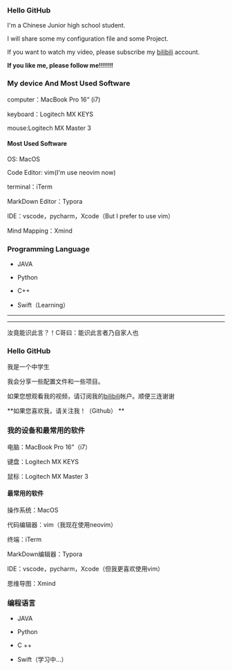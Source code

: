 ### Hello GitHub
I'm a Chinese Junior high school student.

I will share some my configuration file and some Project.

If you want to watch my video, please subscribe my [bilibili](https://space.bilibili.com/456959636) account.

**If you like me, please follow me!!!!!!!**

### My device And Most Used Software
computer：MacBook Pro 16“ (i7)

keyboard：Logitech MX KEYS

mouse:Logitech MX Master 3

#### Most Used Software
OS: MacOS

Code Editor: vim(I'm use neovim now)

terminal：iTerm

MarkDown Editor：Typora

IDE：vscode，pycharm，Xcode（But I prefer to use vim）

Mind Mapping：Xmind

### Programming Language
* JAVA

* Python

* C++

* Swift（Learning）

-------------------------------------------------
-------------------------------------------------
汝竟能识此言？！C哥曰：能识此言者乃自家人也

### Hello GitHub
我是一个中学生

我会分享一些配置文件和一些项目。

如果您想观看我的视频，请订阅我的[bilibili](https://space.bilibili.com/456959636)帐户。顺便三连谢谢

**如果您喜欢我，请关注我！（Github） **


### 我的设备和最常用的软件
电脑：MacBook Pro 16”（i7）

键盘：Logitech MX KEYS

鼠标：Logitech MX Master 3


#### 最常用的软件
操作系统：MacOS

代码编辑器：vim（我现在使用neovim）

终端：iTerm

MarkDown编辑器：Typora

IDE：vscode，pycharm，Xcode（但我更喜欢使用vim）

思维导图：Xmind


### 编程语言
* JAVA

* Python

* C ++

* Swift（学习中...）


<!--
**cyjcyjcccyj/cyjcyjcccyj** is a ✨ _special_ ✨ repository because its `README.md` (this file) appears on your GitHub profile.

Here are some ideas to get you started:

- 🔭 I’m currently working on ...
- 🌱 I’m currently learning ...
- 👯 I’m looking to collaborate on ...
- 🤔 I’m looking for help with ...
- 💬 Ask me about ...
- 📫 How to reach me: ...
- 😄 Pronouns: ...
- ⚡ Fun fact: ...
-->
